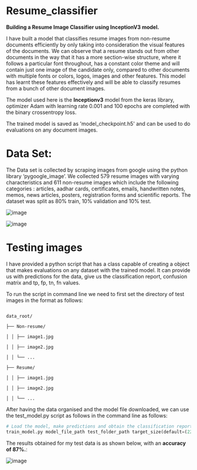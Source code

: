 # Resume_classifier
**Building a Resume Image Classifier using InceptionV3 model.** 

I have built a model that classifies resume images from non-resume documents efficiently by only taking into consideration the visual features of the documents. We can observe that a resume stands out from other documents in the way that it has a more section-wise structure, where it follows a particular font throughout, has a constant color theme and will contain just one image of the candidate only, compared to other documents with multiple fonts or colors, logos, images and other features. This model has learnt these features effectively and will be able to classify resumes from a bunch of other document images.

The model used here is the **Inceptionv3** model from the keras library, optimizer Adam with learning rate 0.001 and 100 epochs are completed with the binary crossentropy loss.

The trained model is saved as 'model_checkpoint.h5' and can be used to do evaluations on any document images.

# Data Set:
The Data set is collected by scraping images from google using the python library ‘pygoogle_image’. We collected 579 resume images with varying characteristics and 611 non-resume images which include the following categories : articles, aadhar cards, certificates, emails, handwritten notes, memos, news articles, posters, registration forms and scientific reports. The dataset was split as 80% train, 10% validation and 10% test.

![image](https://github.com/ASHIPAUL27/Resume_classifier/assets/152466355/26c9a1fe-595d-4f21-b0ed-a86c67d89fff)

![image](https://github.com/ASHIPAUL27/Resume_classifier/assets/152466355/511ab9db-a038-463f-84e5-ae1874e617db)



# Testing images

I have provided a python script that has a class capable of creating a object that makes evaluations on any dataset with the trained model. It can provide us with predictions for the data, give us the classification report, confusion matrix and tp, fp, tn, fn values.

To run the script in command line we need to first set the directory of test images in the format as follows:
```plaintext

data_root/

├── Non-resume/

│ │ ├── image1.jpg

│ │ ├── image2.jpg

│ │ └── ...

├── Resume/

│ │ ├── image1.jpg

│ │ ├── image2.jpg

│ │ └── ...
```
After having the data organised and the model file downloaded, we can use the test_model.py script as follows in the command line as follows:

```python
# Load the model, make predictions and obtain the classification report and confusion matrix, both visualised and saved.
train_model.py model_file_path test_folder_path target_size(default=(224, 224)) batch_size(default=16)
```
The results obtained for my test data is as shown below, with an **accuracy of 87%.**:

![image](https://github.com/ASHIPAUL27/Resume_classifier/assets/152466355/9a90b9b3-0121-4ba1-88cf-1d0067c44ac0)



